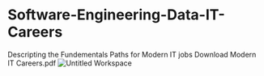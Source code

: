 # Software-Engineering-Data-IT-Careers
Descripting the Fundementals Paths for Modern IT jobs 
Download Modern IT Careers.pdf
![Untitled Workspace](https://user-images.githubusercontent.com/4873795/135353366-46157cc3-b734-46df-9e3e-7d890a18efe3.jpg)
